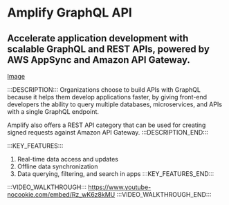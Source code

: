 # Amplify GraphQL API

## Accelerate application development with scalable GraphQL and REST APIs, powered by AWS AppSync and Amazon API Gateway.


[Image](https://raw.githubusercontent.com/aws-amplify/amplify-adminui/feat/sandbox-v2/markdown/categories/rest-api/img.png)

:::DESCRIPTION:::
Organizations choose to build APIs with GraphQL because it helps them develop applications faster, by giving front-end developers the ability to query multiple databases, microservices, and APIs with a single GraphQL endpoint.

Amplify also offers a REST API category that can be used for creating signed requests against Amazon API Gateway.
:::DESCRIPTION_END:::


:::KEY_FEATURES:::
1. Real-time data access and updates
2. Offline data synchronization
3. Data querying, filtering, and search in apps
:::KEY_FEATURES_END:::

:::VIDEO_WALKTHROUGH:::
https://www.youtube-nocookie.com/embed/Rz_wK6z8kMU
:::VIDEO_WALKTHROUGH_END:::